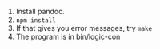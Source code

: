 1. Install pandoc.
2. `npm install`
3. If that gives you error messages, try `make`
4. The program is in bin/logic-con
